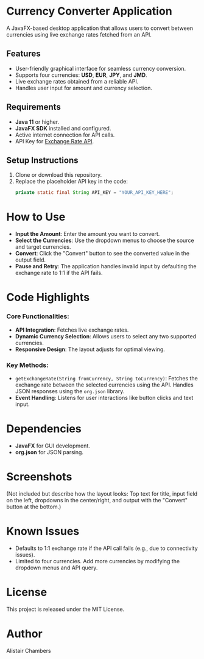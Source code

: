 # Currency Converter Application

A JavaFX-based desktop application that allows users to convert between currencies using live exchange rates fetched from an API.

## Features
- User-friendly graphical interface for seamless currency conversion.
- Supports four currencies: **USD**, **EUR**, **JPY**, and **JMD**.
- Live exchange rates obtained from a reliable API.
- Handles user input for amount and currency selection.

## Requirements
- **Java 11** or higher.
- **JavaFX SDK** installed and configured.
- Active internet connection for API calls.
- API Key for [Exchange Rate API](https://open.er-api.com/).

## Setup Instructions
1. Clone or download this repository.
2. Replace the placeholder API key in the code:
   ```java
   private static final String API_KEY = "YOUR_API_KEY_HERE";
# How to Use

- **Input the Amount**: Enter the amount you want to convert.
- **Select the Currencies**: Use the dropdown menus to choose the source and target currencies.
- **Convert**: Click the "Convert" button to see the converted value in the output field.
- **Pause and Retry**: The application handles invalid input by defaulting the exchange rate to 1:1 if the API fails.

# Code Highlights

### Core Functionalities:
- **API Integration**: Fetches live exchange rates.
- **Dynamic Currency Selection**: Allows users to select any two supported currencies.
- **Responsive Design**: The layout adjusts for optimal viewing.

### Key Methods:
- `getExchangeRate(String fromCurrency, String toCurrency)`: Fetches the exchange rate between the selected currencies using the API. Handles JSON responses using the `org.json` library.
- **Event Handling**: Listens for user interactions like button clicks and text input.

# Dependencies
- **JavaFX** for GUI development.
- **org.json** for JSON parsing.

# Screenshots
(Not included but describe how the layout looks: Top text for title, input field on the left, dropdowns in the center/right, and output with the "Convert" button at the bottom.)

# Known Issues
- Defaults to 1:1 exchange rate if the API call fails (e.g., due to connectivity issues).
- Limited to four currencies. Add more currencies by modifying the dropdown menus and API query.

# License
This project is released under the MIT License.

# Author
Alistair Chambers
